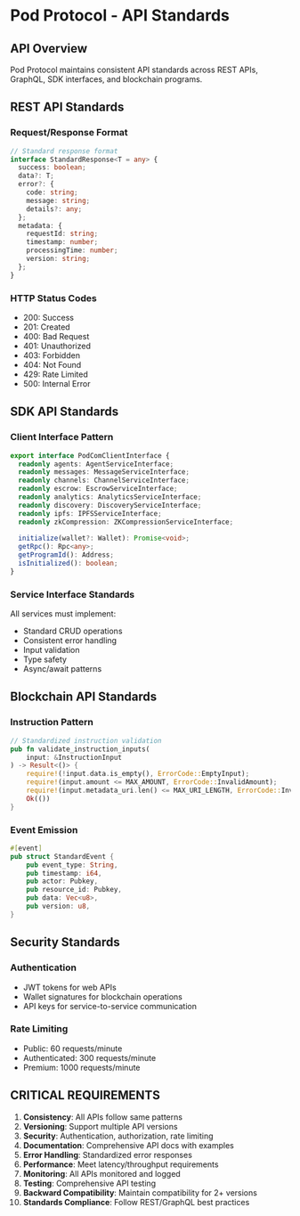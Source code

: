 # Pod Protocol - API Standards

## API Overview
Pod Protocol maintains consistent API standards across REST APIs, GraphQL, SDK interfaces, and blockchain programs.

## REST API Standards

### Request/Response Format
```typescript
// Standard response format
interface StandardResponse<T = any> {
  success: boolean;
  data?: T;
  error?: {
    code: string;
    message: string;
    details?: any;
  };
  metadata: {
    requestId: string;
    timestamp: number;
    processingTime: number;
    version: string;
  };
}
```

### HTTP Status Codes
- 200: Success
- 201: Created
- 400: Bad Request
- 401: Unauthorized
- 403: Forbidden
- 404: Not Found
- 429: Rate Limited
- 500: Internal Error

## SDK API Standards

### Client Interface Pattern
```typescript
export interface PodComClientInterface {
  readonly agents: AgentServiceInterface;
  readonly messages: MessageServiceInterface;
  readonly channels: ChannelServiceInterface;
  readonly escrow: EscrowServiceInterface;
  readonly analytics: AnalyticsServiceInterface;
  readonly discovery: DiscoveryServiceInterface;
  readonly ipfs: IPFSServiceInterface;
  readonly zkCompression: ZKCompressionServiceInterface;
  
  initialize(wallet?: Wallet): Promise<void>;
  getRpc(): Rpc<any>;
  getProgramId(): Address;
  isInitialized(): boolean;
}
```

### Service Interface Standards
All services must implement:
- Standard CRUD operations
- Consistent error handling
- Input validation
- Type safety
- Async/await patterns

## Blockchain API Standards

### Instruction Pattern
```rust
// Standardized instruction validation
pub fn validate_instruction_inputs(
    input: &InstructionInput
) -> Result<()> {
    require!(!input.data.is_empty(), ErrorCode::EmptyInput);
    require!(input.amount <= MAX_AMOUNT, ErrorCode::InvalidAmount);
    require!(input.metadata_uri.len() <= MAX_URI_LENGTH, ErrorCode::InvalidUri);
    Ok(())
}
```

### Event Emission
```rust
#[event]
pub struct StandardEvent {
    pub event_type: String,
    pub timestamp: i64,
    pub actor: Pubkey,
    pub resource_id: Pubkey,
    pub data: Vec<u8>,
    pub version: u8,
}
```

## Security Standards

### Authentication
- JWT tokens for web APIs
- Wallet signatures for blockchain operations
- API keys for service-to-service communication

### Rate Limiting
- Public: 60 requests/minute
- Authenticated: 300 requests/minute
- Premium: 1000 requests/minute

## CRITICAL REQUIREMENTS

1. **Consistency**: All APIs follow same patterns
2. **Versioning**: Support multiple API versions
3. **Security**: Authentication, authorization, rate limiting
4. **Documentation**: Comprehensive API docs with examples
5. **Error Handling**: Standardized error responses
6. **Performance**: Meet latency/throughput requirements
7. **Monitoring**: All APIs monitored and logged
8. **Testing**: Comprehensive API testing
9. **Backward Compatibility**: Maintain compatibility for 2+ versions
10. **Standards Compliance**: Follow REST/GraphQL best practices 
